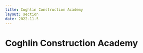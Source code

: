 ```yaml
---
title: Coghlin Construction Academy
layout: section
date: 2022-11-5
---
```

# Coghlin Construction Academy
